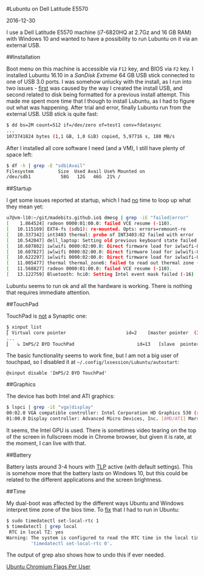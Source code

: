 #Lubuntu on Dell Latitude E5570

2016-12-30

<!--- tags: linux -->

I use a Dell Latitude E5570 machine (i7-6820HQ at 2.7Gz and 16 GB RAM) with Windows 10 and wanted to have a possibility to run Lubuntu on it via an external USB. 

##Installation

Boot menu on this machine is accessible via `F12` key, and BIOS via `F2` key. I installed Lubuntu 16.10 in a *SanDisk Extreme* 64 GB USB stick connected to one of USB 3.0 ports. I was somehow unlucky with the install, as I run into two issues - [first](http://askubuntu.com/questions/689595/bootloader-install-failed) was caused by the way I created the install USB, and second related to disk being formatted for a previous install attempt. This made me spent more time that I though to install Lubuntu, as I had to figure out what was happening. After trial and error, finally Lubuntu run from the external USB. USB stick is quite fast:

```bash
$ dd bs=2M count=512 if=/dev/zero of=test1 conv=fdatasync
...
1073741824 bytes (1,1 GB, 1,0 GiB) copied, 5,97716 s, 180 MB/s
```

After I installed all core software I need (and a VM), I still have plenty of space left:

```bash
$ df -h | grep -E "sdb|Avail"
Filesystem         Size  Used Avail Use% Mounted on
/dev/sdb1           58G   12G   46G  21% /
```

##Startup

I get some issues reported at startup, which I had [no](https://bugzilla.kernel.org/show_bug.cgi?id=107381) time to loop up what they mean yet:

```bash
u7@vm-l10:~/git/madebits.github.io$ dmesg | grep -iE "failed|error"
[    1.864524] radeon 0000:01:00.0: failed VCE resume (-110).
[   10.115169] EXT4-fs (sdb1): re-mounted. Opts: errors=remount-ro
[   10.337342] int3403 thermal: probe of INT3403:02 failed with error -22
[   10.542047] dell_laptop: Setting old previous keyboard state failed
[   10.607802] iwlwifi 0000:02:00.0: Direct firmware load for iwlwifi-8000C-24.ucode failed with error -2
[   10.607827] iwlwifi 0000:02:00.0: Direct firmware load for iwlwifi-8000C-23.ucode failed with error -2
[   10.622297] iwlwifi 0000:02:00.0: Direct firmware load for iwlwifi-8000C-22.ucode failed with error -2
[   11.005477] thermal thermal_zone6: failed to read out thermal zone (-5)
[   11.568827] radeon 0000:01:00.0: failed VCE resume (-110).
[   13.122759] Bluetooth: hci0: Setting Intel event mask failed (-16)
```

Lubuntu seems to run ok and all the hardware is working. There is nothing that requires immediate attention.

##TouchPad

TouchPad is [not](https://bugzilla.kernel.org/show_bug.cgi?id=121281) a Synaptic one:

```bash
$ xinput list
⎡ Virtual core pointer                      id=2    [master pointer  (3)]
...
⎜   ↳ ImPS/2 BYD TouchPad                       id=13   [slave  pointer  (2)]
```

The basic functionality seems to work fine, but I am not a big user of touchpad, so I disabled it at `~/.config/lxsession/Lubuntu/autostart`:

```
@xinput disable 'ImPS/2 BYD TouchPad'
```

##Graphics

The device has both Intel and ATI graphics:

```bash
$ lspci | grep -iE "vga|display"
00:02.0 VGA compatible controller: Intel Corporation HD Graphics 530 (rev 06)
01:00.0 Display controller: Advanced Micro Devices, Inc. [AMD/ATI] Mars [Radeon HD 8670A/8670M/8750M] (rev 81)
```

It seems, the Intel GPU is used. There is sometimes video tearing on the top of the screen in fullscreen mode in Chrome browser, but given it is rate, at the moment, I can live with that.

##Battery

Battery lasts around 3-4 hours with [TLP](http://linrunner.de/en/tlp/docs/tlp-linux-advanced-power-management.html) active (with default settings). This is somehow more that the battery lasts on Windows 10, but this could be related to the different applications and the screen brightness.

##Time

My dual-boot was affected by the different ways Ubuntu and Windows interpret time zone of the bios time. To [fix](http://askubuntu.com/questions/169376/clock-time-is-off-on-dual-boot) that I had to run in Ubuntu:

```bash
$ sudo timedatectl set-local-rtc 1
$ timedatectl | grep local
 RTC in local TZ: yes
Warning: The system is configured to read the RTC time in the local time zone.
         'timedatectl set-local-rtc 0'.
```

The output of grep also shows how to undo this if ever needed.

<ins class='nfooter'><a rel='next' id='fnext' href='#blog/2016/2016-12-24-Ubuntu-Chromium-Flags-Per-User.md'>Ubuntu Chromium Flags Per User</a></ins>
